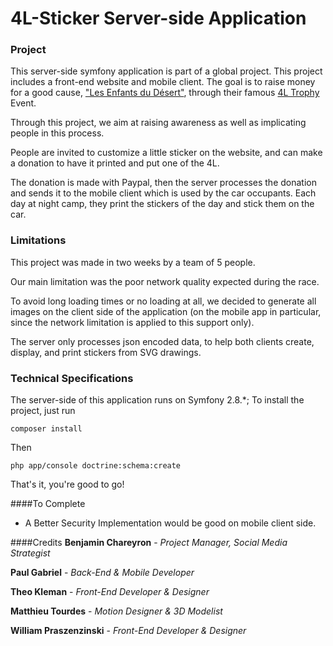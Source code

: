 # 4L-Sticker Server-side Application

### Project
This server-side symfony application is part of a global project. This project includes a front-end website and mobile client.
The goal is to raise money for a good cause, ["Les Enfants du Désert"](http://http://enfantsdudesert.org/), through their famous [4L Trophy](http://www.4ltrophy.com/) Event.

Through this project, we aim at raising awareness as well as implicating people in this process. 

People are invited to customize a little sticker on the website, and can make a donation to have it printed and put one of the 4L.

The donation is made with Paypal, then the server processes the donation and sends it to the mobile client which is used by the car occupants. Each day at night camp, they print the stickers of the day and stick them on the car.

### Limitations
This project was made in two weeks by a team of 5 people. 

Our main limitation was the poor network quality expected during the race. 

To avoid long loading times or no loading at all, we decided to generate all images on the client side of the application (on the mobile app in particular, since the network limitation is applied to this support only).

The server only processes json encoded data, to help both clients create, display, and print stickers from SVG drawings.

### Technical Specifications

The server-side of this application runs on Symfony 2.8.*; To install the project, just run

```
composer install
```
Then 

```
php app/console doctrine:schema:create
```

That's it, you're good to go!

####To Complete
+ A Better Security Implementation would be good on mobile client side.

####Credits
**Benjamin Chareyron** - *Project Manager, Social Media Strategist*

**Paul Gabriel** - *Back-End & Mobile Developer*

**Theo Kleman** - *Front-End Developer & Designer*

**Matthieu Tourdes** - *Motion Designer & 3D Modelist*

**William Praszenzinski** - *Front-End Developer & Designer*